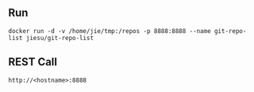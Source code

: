 ## Run
```
docker run -d -v /home/jie/tmp:/repos -p 8888:8888 --name git-repo-list jiesu/git-repo-list
```

## REST Call
```
http://<hostname>:8888
```
